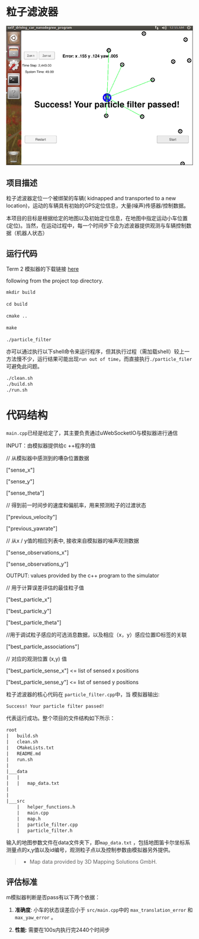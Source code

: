 # 粒子滤波器
![](pics/p2.png)

## 项目描述
粒子滤波器定位一个被绑架的车辆( kidnapped and transported to a new location)，运动的车辆具有初始的GPS定位信息，大量(噪声)传感器/控制数据。

本项目的目标是根据给定的地图以及初始定位信息，在地图中指定运动小车位置(定位)。当然，在运动过程中，每一个时间步下会为滤波器提供观测与车辆控制数据（机器人状态）



## 运行代码
Term 2 模拟器的下载链接  [here](https://github.com/udacity/self-driving-car-sim/releases)

 following from the project top directory.

```shell
mkdir build

cd build

cmake ..

make

./particle_filter
```

亦可以通过执行以下shell命令来运行程序，但其执行过程（需加载shell）较上一方法慢不少，运行结果可能出现`run out of time`，而直接执行`./particle_filer`可避免此问题。

```shell
./clean.sh
./build.sh
./run.sh
```



# 代码结构
`main.cpp`已经是给定了，其主要负责通过uWebSocketIO与模拟器进行通信



INPUT：由模拟器提供给c ++程序的值

// 从模拟器中感测到的嘈杂位置数据

["sense_x"] 

["sense_y"] 

["sense_theta"] 

// 得到前一时间步的速度和偏航率，用来预测粒子的过渡状态

["previous_velocity"]

["previous_yawrate"]

// 从x / y值的相应列表中, 接收来自模拟器的噪声观测数据

["sense_observations_x"] 

["sense_observations_y"] 



OUTPUT: values provided by the c++ program to the simulator

// 用于计算误差评估的最佳粒子值

["best_particle_x"]

["best_particle_y"]

["best_particle_theta"] 

//用于调试粒子感应的可选消息数据，以及相应（x，y）感应位置ID标签的关联

["best_particle_associations"]

// 对应的观测位置 (x,y) 值

["best_particle_sense_x"] <= list of sensed x positions

["best_particle_sense_y"] <= list of sensed y positions

粒子滤波器的核心代码在 `particle_filter.cpp`中，当 模拟器输出:

```
Success! Your particle filter passed!
```

代表运行成功。整个项目的文件结构如下所示：

```
root
|   build.sh
|   clean.sh
|   CMakeLists.txt
|   README.md
|   run.sh
|
|___data
|   |   
|   |   map_data.txt
|   
|   
|___src
    |   helper_functions.h
    |   main.cpp
    |   map.h
    |   particle_filter.cpp
    |   particle_filter.h
```



输入的地图参数文件在data文件夹下，即`map_data.txt` ，包括地图笛卡尔坐标系测量点的x,y值以及id编号，观测粒子点以及控制参数由模拟器另外提供。

> * Map data provided by 3D Mapping Solutions GmbH.

## 评估标准
m模拟器判断是否pass有以下两个依据：


1. **准确度**: 小车的状态误差应小于 `src/main.cpp`中的 `max_translation_error` 和 `max_yaw_error` 。

2. **性能**: 需要在100s内执行完2440个时间步





